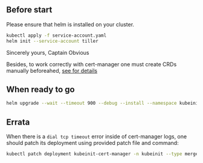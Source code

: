 ## Before start

Please ensure that helm is installed on your cluster.

```sh
kubectl apply -f service-account.yaml
helm init --service-account tiller
```

Sincerely yours, Captain Obvious

Besides, to work correctly with cert-manager one must create CRDs manually beforeahed, [see for details](https://github.com/helm/charts/tree/master/stable/cert-manager)

## When ready to go

```sh
helm upgrade --wait --timeout 900 --debug --install --namespace kubeinit kubeinit .
```

## Errata

When there is a `dial tcp timeout` error inside of cert-manager logs, one should patch its deployment using provided patch file and command:

```sh
kubectl patch deployment kubeinit-cert-manager -n kubeinit --type merge --patch "$(cat patch-cert-manager-dns-policy.yaml)"
```
